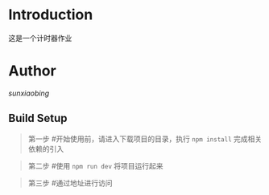 # Introduction

这是一个计时器作业

# Author
*sunxiaobing*

## Build Setup
>第一步
#开始使用前，请进入下载项目的目录，执行 `npm install` 完成相关依赖的引入

>第二步
#使用 `npm run dev` 将项目运行起来

>第三步
#通过地址进行访问
